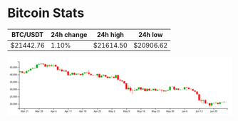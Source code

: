 # Bitcoin Stats

BTC/USDT|24h change|24h high|24h low|
|---|---|---|---|
|$21442.76|1.10%|$21614.50|$20906.62|

<img src="./chart.svg">
